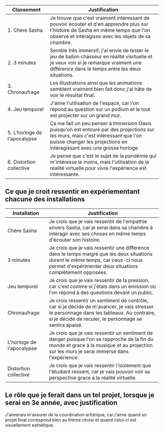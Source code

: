 | Classement | Justification |
| ----------- | ----------- |
| 1. Chère Sasha | Je trouve que c'est vraiment intéressant de pouvoir écouter et d'en apprendre plus sur l'histoire de Sasha en même temps que l'on observe et intéragisse avec les objets de sa chambre. |
| 2. 3 minutes | Semble très immersif, j'ai envie de tester le jeu de ballon chasseur en réalité visrtuelle et je veux voir si je remarque vraiment une différence dans le temps entre les deux situations. |
| 3. Chronaufrage | Les illustrations ainsi que les animations semblent vraiment bien fait donc j'ai hâte de voir le résultat final. |
| 4. Jeu temporel | J'aime l'utilisation de l'espace, car l'on répond au question sur un podium et le tout est projecter sur un grand mur. |
| 5. L'horloge de l'apocalypse| Ça me fait un peu penser à Immersion Oasis puisqu'on est entouré par des projections sur les murs, mais c'est intéressant que l'on puisse changer les projections en intéragissant avec une grosse horloge. |
| 6. Distortion collective | Je pense que c'est le sujet de la pandémie qui m'intéresse le moins, mais l'utilisation de la réalité virtuelle pour vivre l'expérience est intéressante. |

##  Ce que je croit ressentir en expériementant chacune des installations

| Installation | Justification |
| ----------- | ----------- |
| Chère Sasha | Je crois que je vais ressentir de l'empathie envers Sasha, car je serai dans sa chambre à intéragir avec ses choses en même temps d'écouter son histoire. |
| 3 minutes | Je crois que je vais ressentir une différence dans le temps malgré que les deux situations durent le même temps, car ceux-ci nous permet d'expérimenter deux situations complètement opposées. |
| Jeu temporel | Je crois que je vais ressentir de la pression, car c'est comme si j'étais dans un émission où l'on répond à des questions devant un public. |
| Chronaufrage | Je crois ressentir un sentiment de contrôle, car si je décide de m'avancer, je vais stresser le personnage dans les tableaux. Au contraire, si je décide de reculer, le personnage se sentira apaisé. |
| L'horloge de l'apocalypse | Je crois que je vais ressentir un sentiment de danger puisque l'on se rapproche de la fin du monde et grace à la musique et au projection sur les murs je serai immersé dans l'expérience. |
| Distortion collective | Je crois que je vais ressentir l'isolement que l'étudiant ressent, car je vais pouvoir voir sa perspective grace à la réalité virtuelle. |

##  Le rôle que je ferait dans un tel projet, lorsque je serai en 3e année, avec justification

J'aimerais m'assurer de la coordination artistique, car j'aime quand un projet final correspond bien au thème choisi et quand celui-ci est visuellement esthétique.
